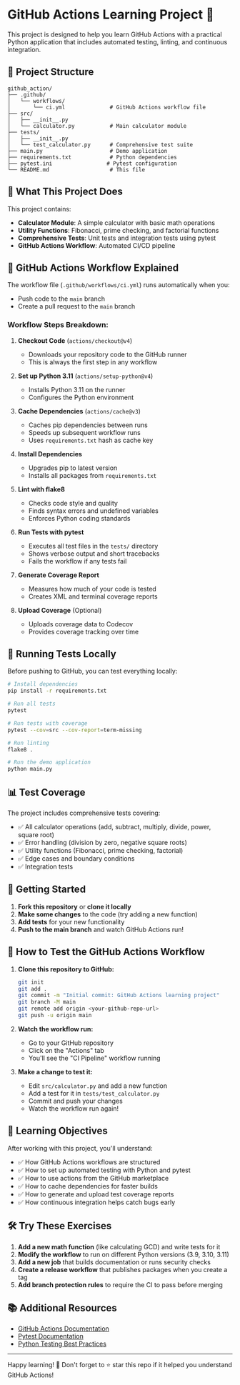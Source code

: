 # GitHub Actions Learning Project 🚀

This project is designed to help you learn GitHub Actions with a practical Python application that includes automated testing, linting, and continuous integration.

## 📁 Project Structure

```
github_action/
├── .github/
│   └── workflows/
│       └── ci.yml              # GitHub Actions workflow file
├── src/
│   ├── __init__.py
│   └── calculator.py           # Main calculator module
├── tests/
│   ├── __init__.py
│   └── test_calculator.py      # Comprehensive test suite
├── main.py                     # Demo application
├── requirements.txt            # Python dependencies
├── pytest.ini                 # Pytest configuration
└── README.md                   # This file
```

## 🔧 What This Project Does

This project contains:

- **Calculator Module**: A simple calculator with basic math operations
- **Utility Functions**: Fibonacci, prime checking, and factorial functions
- **Comprehensive Tests**: Unit tests and integration tests using pytest
- **GitHub Actions Workflow**: Automated CI/CD pipeline

## 🤖 GitHub Actions Workflow Explained

The workflow file (`.github/workflows/ci.yml`) runs automatically when you:

- Push code to the `main` branch
- Create a pull request to the `main` branch

### Workflow Steps Breakdown:

1. **Checkout Code** (`actions/checkout@v4`)

   - Downloads your repository code to the GitHub runner
   - This is always the first step in any workflow

2. **Set up Python 3.11** (`actions/setup-python@v4`)

   - Installs Python 3.11 on the runner
   - Configures the Python environment

3. **Cache Dependencies** (`actions/cache@v3`)

   - Caches pip dependencies between runs
   - Speeds up subsequent workflow runs
   - Uses `requirements.txt` hash as cache key

4. **Install Dependencies**

   - Upgrades pip to latest version
   - Installs all packages from `requirements.txt`

5. **Lint with flake8**

   - Checks code style and quality
   - Finds syntax errors and undefined variables
   - Enforces Python coding standards

6. **Run Tests with pytest**

   - Executes all test files in the `tests/` directory
   - Shows verbose output and short tracebacks
   - Fails the workflow if any tests fail

7. **Generate Coverage Report**

   - Measures how much of your code is tested
   - Creates XML and terminal coverage reports

8. **Upload Coverage** (Optional)
   - Uploads coverage data to Codecov
   - Provides coverage tracking over time

## 🧪 Running Tests Locally

Before pushing to GitHub, you can test everything locally:

```bash
# Install dependencies
pip install -r requirements.txt

# Run all tests
pytest

# Run tests with coverage
pytest --cov=src --cov-report=term-missing

# Run linting
flake8 .

# Run the demo application
python main.py
```

## 📊 Test Coverage

The project includes comprehensive tests covering:

- ✅ All calculator operations (add, subtract, multiply, divide, power, square root)
- ✅ Error handling (division by zero, negative square roots)
- ✅ Utility functions (Fibonacci, prime checking, factorial)
- ✅ Edge cases and boundary conditions
- ✅ Integration tests

## 🚀 Getting Started

1. **Fork this repository** or **clone it locally**
2. **Make some changes** to the code (try adding a new function)
3. **Add tests** for your new functionality
4. **Push to the main branch** and watch GitHub Actions run!

## 🔄 How to Test the GitHub Actions Workflow

1. **Clone this repository to GitHub:**

   ```bash
   git init
   git add .
   git commit -m "Initial commit: GitHub Actions learning project"
   git branch -M main
   git remote add origin <your-github-repo-url>
   git push -u origin main
   ```

2. **Watch the workflow run:**

   - Go to your GitHub repository
   - Click on the "Actions" tab
   - You'll see the "CI Pipeline" workflow running

3. **Make a change to test it:**
   - Edit `src/calculator.py` and add a new function
   - Add a test for it in `tests/test_calculator.py`
   - Commit and push your changes
   - Watch the workflow run again!

## 🎯 Learning Objectives

After working with this project, you'll understand:

- ✅ How GitHub Actions workflows are structured
- ✅ How to set up automated testing with Python and pytest
- ✅ How to use actions from the GitHub marketplace
- ✅ How to cache dependencies for faster builds
- ✅ How to generate and upload test coverage reports
- ✅ How continuous integration helps catch bugs early

## 🛠️ Try These Exercises

1. **Add a new math function** (like calculating GCD) and write tests for it
2. **Modify the workflow** to run on different Python versions (3.9, 3.10, 3.11)
3. **Add a new job** that builds documentation or runs security checks
4. **Create a release workflow** that publishes packages when you create a tag
5. **Add branch protection rules** to require the CI to pass before merging

## 📚 Additional Resources

- [GitHub Actions Documentation](https://docs.github.com/en/actions)
- [Pytest Documentation](https://docs.pytest.org/)
- [Python Testing Best Practices](https://docs.python.org/3/library/unittest.html)

---

Happy learning! 🎉 Don't forget to ⭐ star this repo if it helped you understand GitHub Actions!
